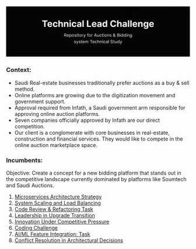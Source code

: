![Technical Lead Challenge.png](Technical%20Lead%20Challenge.png)

### Context:

- Saudi Real-estate businesses traditionally prefer auctions as a buy & sell
  method.
- Online platforms are growing due to the digitization movement and government
  support.
- Approval required from Infath, a Saudi government arm responsible for
  approving online auction platforms.
- Seven companies officially approved by Infath are our direct competition.
- Our client is a conglomerate with core businesses in real-estate, construction
  and financial services. They would like to compete in the online auction
  marketplace space.

### Incumbents:
  Objective: Create a concept for a new bidding platform that stands out in the
  competitive landscape currently dominated by platforms like Soumtech and Saudi
  Auctions.


1. [Microservices Architecture Strategy](files/microservices_architecture_strategy.md)
2. [System Scaling and Load Balancing](files/system_scaling_and_load_balancing.md)
3. [Code Review & Refactoring Task](files/code_review_and_refactoring_task.md)
4. [Leadership in Upgrade Transition](files/leadership_in_upgrade_transition.md)
5. [Innovation Under Competitive Pressure](files/innovation_under_competitive_pressure.md)
6. [Coding Challenge](/code/coding_challenge.md)
7. [AI/ML Feature Integration: Task](files/ai_ml_feature_integration_task.md)
8. [Conflict Resolution in Architectural Decisions](files/conflict_resolution_in_architectural_decisions.md)

 





